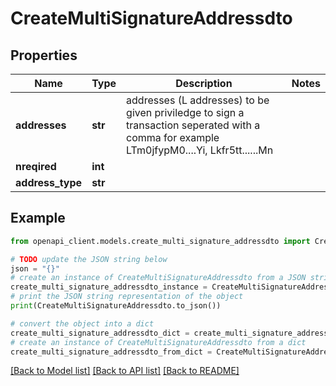# CreateMultiSignatureAddressdto


## Properties

Name | Type | Description | Notes
------------ | ------------- | ------------- | -------------
**addresses** | **str** | addresses (L addresses) to be given priviledge to sign a transaction seperated with a comma for example LTm0jfypM0....Yi, Lkfr5tt......Mn | 
**nreqired** | **int** |  | 
**address_type** | **str** |  | 

## Example

```python
from openapi_client.models.create_multi_signature_addressdto import CreateMultiSignatureAddressdto

# TODO update the JSON string below
json = "{}"
# create an instance of CreateMultiSignatureAddressdto from a JSON string
create_multi_signature_addressdto_instance = CreateMultiSignatureAddressdto.from_json(json)
# print the JSON string representation of the object
print(CreateMultiSignatureAddressdto.to_json())

# convert the object into a dict
create_multi_signature_addressdto_dict = create_multi_signature_addressdto_instance.to_dict()
# create an instance of CreateMultiSignatureAddressdto from a dict
create_multi_signature_addressdto_from_dict = CreateMultiSignatureAddressdto.from_dict(create_multi_signature_addressdto_dict)
```
[[Back to Model list]](../README.md#documentation-for-models) [[Back to API list]](../README.md#documentation-for-api-endpoints) [[Back to README]](../README.md)


